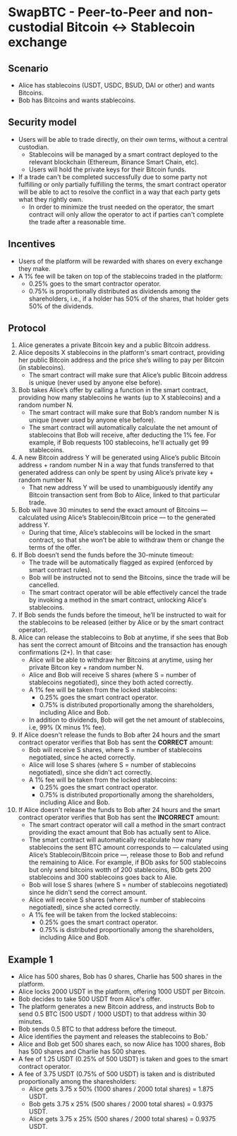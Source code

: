 # SwapBTC - Peer-to-Peer and non-custodial Bitcoin <-> Stablecoin exchange

## Scenario
* Alice has stablecoins (USDT, USDC, BSUD, DAI or other) and wants Bitcoins.
* Bob has Bitcoins and wants stablecoins.

## Security model
* Users will be able to trade directly, on their own terms, without a central custodian.
  - Stablecoins will be managed by a smart contract deployed to the relevant blockchain (Ethereum, Binance Smart Chain, etc).
  - Users will hold the private keys for their Bitcoin funds.
* If a trade can't be completed successfully due to some party not fulfilling or only partially fulfilling the terms, the smart contract operator will be able to act to resolve the conflict in a way that each party gets what they rightly own.
  - In order to minimize the trust needed on the operator, the smart contract will only allow the operator to act if parties can't complete the trade after a reasonable time.

## Incentives
* Users of the platform will be rewarded with shares on every exchange they make.
* A 1% fee will be taken on top of the stablecoins traded in the platform:
    - 0.25% goes to the smart contractor operator.
    - 0.75% is proportionally distributed as dividends among the shareholders, i.e., if a holder has 50% of the shares, that holder gets 50% of the dividends.

## Protocol
 1. Alice generates a private Bitcoin key and a public Bitcoin address.
 2. Alice deposits X stablecoins in the platform's smart contract, providing her public Bitcoin address and the price she’s willing to pay per Bitcoin (in stablecoins).
    - The smart contract will make sure that Alice’s public Bitcoin address is unique (never used by anyone else before).
 3. Bob takes Alice’s offer by calling a function in the smart contract, providing how many stablecoins he wants (up to X stablecoins) and a random number N.
    - The smart contract will make sure that Bob’s random number N is unique (never used by anyone else before).
    - The smart contract will automatically calculate the net amount of stablecoins that Bob will receive, after deducting the 1% fee. For example, if Bob requests 100 stablecoins, he'll actually get 99 stablecoins.
 4. A new Bitcoin address Y will be generated using Alice’s public Bitcoin address + random number N in a way that funds transferred to that generated address can only be  spent by using Alice’s private key + random number N.
    - That new address Y will be used to unambiguously identify any Bitcoin transaction sent from Bob to Alice, linked to that particular trade.
 5. Bob will have 30 minutes to send the exact amount of Bitcoins — calculated using Alice’s Stablecoin/Bitcoin price — to the generated address Y.
    - During that time, Alice’s stablecoins will be locked in the smart contract, so that she won’t be able to withdraw them or change the terms of the offer.
 6. If Bob doesn’t send the funds before the 30-minute timeout:
    - The trade will be automatically flagged as expired (enforced by smart contract rules).
    - Bob will be instructed not to send the Bitcoins, since the trade will be cancelled.
    - The smart contract operator will be able effectively cancel the trade by invoking a method in the smart contract, unlocking Alice's stablecoins.
 7. If Bob sends the funds before the timeout, he’ll be instructed to wait for the stablecoins to be released (either by Alice or by the smart contract operator).
 8. Alice can release the stablecoins to Bob at anytime, if she sees that Bob has sent the correct amount of Bitcoins and the transaction has enough confirmations (2+). In that case:
    - Alice will be able to withdraw her Bitcoins at anytime, using her private Bitcon key + random number N.
    - Alice and Bob will receive S shares (where S = number of stablecoins negotiated), since they both acted correctly.
    - A 1% fee will be taken from the locked stablecoins:
      * 0.25% goes the smart contract operator.
      * 0.75% is distributed proportionally among the shareholders, including Alice and Bob.
    - In addition to dividends, Bob will get the net amount of stablecoins, i.e, 99% (X minus 1% fee).
 9. If Alice doesn't release the funds to Bob after 24 hours and the smart contract operator verifies that Bob has sent the **CORRECT** amount:
    - Bob will receive S shares, where S = number of stablecoins negotiated, since he acted correctly.
    - Alice will lose S shares (where S = number of stablecoins negotiated), since she didn't act correctly.
    - A 1% fee will be taken from the locked stablecoins:
      * 0.25% goes the smart contract operator.
      * 0.75% is distributed proportionally among the shareholders, including Alice and Bob.
10. If Alice doesn't release the funds to Bob after 24 hours and the smart contract operator verifies that Bob has sent the **INCORRECT** amount:
    - The smart contract operator will call a method in the smart contract providing the exact amount that Bob has actually sent to Alice.
    - The smart contract will automatically recalculate how many stablecoins the sent BTC amount corresponds to — calculated using Alice’s Stablecoin/Bitcoin price —, release those to Bob and refund the remaining to Alice. For example, if BOb asks for 500 stablecoins but only send bitcoins wotth of 200 stablecoins, BOb gets 200 stablecoins and 300 stablecoins goes back to Alie.
    - Bob will lose S shares (where S = number of stablecoins negotiated) since he didn't send the correct amount.
    - Alice will receive S shares (where S = number of stablecoins negotiated), since she acted correctly.
    - A 1% fee will be taken from the locked stablecoins:
      * 0.25% goes the smart contract operator.
      * 0.75% is distributed proportionally among the shareholders, including Alice and Bob.



 
## Example 1
* Alice has 500 shares, Bob has 0 shares, Charlie has 500 shares in the platform.
* Alice locks 2000 USDT in the platform, offering 1000 USDT per Bitcoin.
* Bob decides to take 500 USDT from Alice's offer.
* The platform generates a new Bitcoin address, and instructs Bob to send 0.5 BTC (500 USDT / 1000 USDT) to that address within 30 minutes.
* Bob sends 0.5 BTC to that address before the timeout.
* Alice identifies the payment and releases the stablecoins to Bob.'
* Alice and Bob get 500 shares each, so now Alice has 1000 shares, Bob has 500 shares and Charlie has 500 shares.
* A fee of 1.25 USDT (0.25% of 500 USDT) is taken and goes to the smart contract operator.
* A fee of 3.75 USDT (0.75% of 500 USDT) is taken and is distributed proportionally among the sharesholders:
  - Alice gets 3.75 x 50% (1000 shares / 2000 total shares) = 1.875 USDT.
  - Bob gets 3.75 x 25% (500 shares / 2000 total shares) = 0.9375 USDT.
  - Alice gets 3.75 x 25% (500 shares / 2000 total shares) = 0.9375 USDT.

